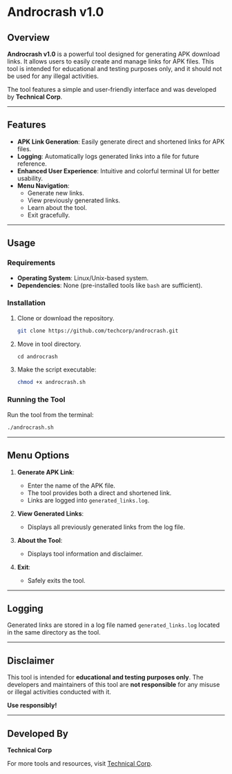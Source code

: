 # Androcrash v1.0

## Overview
**Androcrash v1.0** is a powerful tool designed for generating APK download links. It allows users to easily create and manage links for APK files. This tool is intended for educational and testing purposes only, and it should not be used for any illegal activities. 

The tool features a simple and user-friendly interface and was developed by **Technical Corp**.

---

## Features

- **APK Link Generation**: Easily generate direct and shortened links for APK files.
- **Logging**: Automatically logs generated links into a file for future reference.
- **Enhanced User Experience**: Intuitive and colorful terminal UI for better usability.
- **Menu Navigation**: 
  - Generate new links.
  - View previously generated links.
  - Learn about the tool.
  - Exit gracefully.

---

## Usage

### Requirements
- **Operating System**: Linux/Unix-based system.
- **Dependencies**: None (pre-installed tools like `bash` are sufficient).

### Installation
1. Clone or download the repository.
   ```bash
   git clone https://github.com/techcorp/androcrash.git
   ```
2. Move in tool directory.
   ```
   cd androcrash
   ``` 
3. Make the script executable:
   ```bash
   chmod +x androcrash.sh
   ```

### Running the Tool
Run the tool from the terminal:
   ```bash
   ./androcrash.sh
   ```

---

## Menu Options

1. **Generate APK Link**:
   - Enter the name of the APK file.
   - The tool provides both a direct and shortened link.
   - Links are logged into `generated_links.log`.

2. **View Generated Links**:
   - Displays all previously generated links from the log file.

3. **About the Tool**:
   - Displays tool information and disclaimer.

4. **Exit**:
   - Safely exits the tool.

---

## Logging
Generated links are stored in a log file named `generated_links.log` located in the same directory as the tool.

---

## Disclaimer
This tool is intended for **educational and testing purposes only**. The developers and maintainers of this tool are **not responsible** for any misuse or illegal activities conducted with it.

**Use responsibly!**

---

## Developed By
**Technical Corp**

For more tools and resources, visit [Technical Corp](https://github.com/techcorp).
